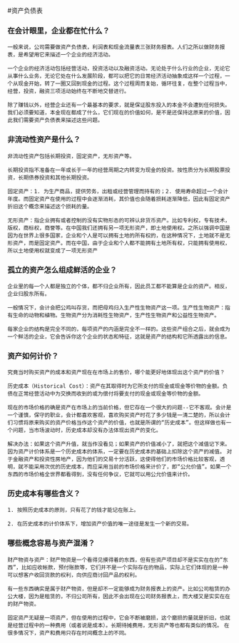 #资产负债表

### 在会计眼里，企业都在忙什么？

`一般来说，公司需要做资产负债表，利润表和现金流量表三张财务报表。人们之所以做财务报表，是希望用它来描述一个企业的经济活动。`

`一个企业的经济活动包括经营活动，投资活动以及融资活动。无论处于什么行业的企业，无论它从事什么业务，无论它处在什么发展阶段，都可以把它的日常经济活动抽象成这样一个过程，一个从现金开始，转了一圈又回到现金的过程。这个过程周而复始，循环往复，在整个过程当中，经营，投资，融资三项活动始终在不断地交替进行。`

`除了赚钱以外，经营企业还有一个最基本的要求，就是保证股东投入的本金不会遭到任何损失。我们必须要知道，本金现在都成了什么，它们现在的价值如何，是不是还保持这原来的价值，因此我们需要资产负债表来描述这些问题。`

### 非流动性资产是什么？

`非流动性资产包括长期投资，固定资产，无形资产等。`

`长期投资指不准备在一年或长于一年的经营周期之内转变为现金的投资。按性质分为长期股票投资，长期债券投资和其他长期投资。`

`固定资产：1. 为生产商品，提供劳务，出租或经营管理而持有的；2. 使用寿命超过一个会计年度。而固定资产在使用的过程中会逐渐消耗，其价值也会随着损耗逐渐降低，因此有固定资产折旧这个概念来描述这个损耗的量。`

`无形资产：指企业拥有或者控制的没有实物形态的可辨认非货币资产。比如专利权，专有技术，版权，商标权，商誉等。在中国我们还拥有另一项无形资产，即土地使用权。之所以强调中国是因为在世界上很多国家，企业和个人是可以拥有土地的所有权的，在这种情况下，土地就不是无形资产，而是固定资产。而在中国，由于企业和个人都不能拥有土地所有权，只能拥有使用权，所以土地使用权就变成了一项无形资产`

### 孤立的资产怎么组成鲜活的企业？

`企业里的每一个人都是独立的个体，都不归企业所有，因此员工都不能算是企业的资产。相反，企业归股东所有。`

`一般情况下，会计会把公鸡叫存货，而把母鸡归入生产性生物资产这一项。生产性生物资产：指有生命的动物和植物。生物资产分为消耗性生物资产，生产性生物资产和公益性生物资产。`

`每家企业的结构是完全不同的，每项资产的内涵是完全不一样的。这些资产组合之后，就会成为一个鲜活的企业，它会告诉你这个企业的状态和特征，这就是资产的结构和它所透露出的信息。`

### 资产如何计价？

`究竟当时购买资产的成本和资产现在在市场上的售价，哪个能更好地体现出这个资产的价值？`

`历史成本（Historical Cost）：资产在其取得时为它所支付的现金或现金等价物的金额。负债在正常经营活动中为交换而收到的或为偿付将要支付的现金或现金等价物的金额。`

`现在的市场价格的确是资产在市场上的当前价格，但它存在一个很大的问题--它不客观。会计是一个谨慎，保守的职业，会计都喜欢客观，喜欢购买资产时花了多少钱是一清二楚的，所以会计们习惯将原来购买的资产价格当作这个资产的价值，也就是所谓的“历史成本”。但这样做也有一个问题，当市场波动时，历史成本却没有办法体现出资产的变化。`

`解决办法：如果这个资产升值，就当作没看见；如果资产的价值减小了，就把这个减值记下来。因为资产计价体系是一个历史成本的体系，一定要在历史成本的基础上扣除这个资产的减值。`
`对于金融资产和投资性房地产，因为他们的交易十分活跃，这使得他们的市场价格比较客观，透明，就不能采用次优的历史成本，而应采用当前的市场价格来计价了，即“公允价值”。如果一个东西的市场价格全世界都看得到，没有任何争议，它就可以用公允价值来计价。`

### 历史成本有哪些含义？

    1. 按照历史成本的原则，只有花了的钱才能记在账上。

    2. 在历史成本的计价体系下，增加资产价值的唯一途径是发生一个新的交易。

### 哪些概念容易与资产混淆？

`财产物资与资产：财产物资是一个看得见摸得着的东西，但有些资产项目却不是实实在在的“东西”，比如应收帐款，预付账款等，它们并不是一个实际存在的物品，实际上它们体现的是一种可以想客户收回货款的权利，向供应商讨回产品的权利。`

`有一些东西确实是属于财产物资，但是却不一定能够成为财务报表上的资产。比如公司租赁的办公大楼，因为是租赁的，不归公司所有，因此不会出现在公司财务报表上，而大楼又是实实在在的财产物资。`

`固定资产无疑是一项资产，但在使用的过程中，它会不断被磨损，这个磨损的量就是折旧，也就是经营过程中的一种费用（或者说是成本）。长期待摊费用，无形资产等也都有类似的情况。`
`在很多情况下，资产和费用只存在时间概念上的不同。`
